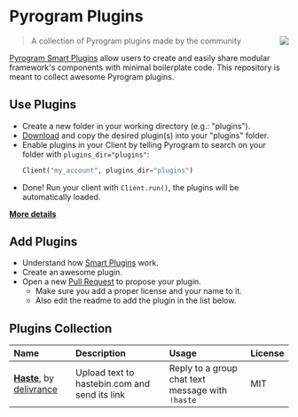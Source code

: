 # Pyrogram Plugins

<img align="right" src="https://emojipedia-us.s3.dualstack.us-west-1.amazonaws.com/thumbs/120/apple/155/electric-plug_1f50c.png">

> A collection of Pyrogram plugins made by the community

[Pyrogram Smart Plugins](//docs.pyrogram.ml/resources/SmartPlugins) allow users to create and easily share modular framework's components with minimal boilerplate code. This repository is meant to collect awesome Pyrogram plugins.

## Use Plugins

- Create a new folder in your working directory (e.g.: "plugins").
- [Download](https://github.com/pyrogram/plugins/archive/master.zip) and copy the desired plugin(s) into your "plugins" folder.
- Enable plugins in your Client by telling Pyrogram to search on your folder with `plugins_dir="plugins"`:
  ```python
  Client("my_account", plugins_dir="plugins")
  ```
- Done! Run your client with `Client.run()`, the plugins will be automatically loaded.

[**More details**](https://docs.pyrogram.ml/resources/SmartPlugins#using-smart-plugins)

## Add Plugins

- Understand how [Smart Plugins](//docs.pyrogram.ml/resources/SmartPlugins) work.
- Create an awesome plugin.
- Open a new [Pull Request](https://github.com/pyrogram/plugins/compare) to propose your plugin.
  - Make sure you add a proper license and your name to it.
  - Also edit the readme to add the plugin in the list below.

## Plugins Collection

Name | Description | Usage | License
:--- | :--- | :--- | :---
[**Haste**](plugins/haste), by [delivrance](//github.com/delivrance) | Upload text to hastebin.com and send its link | Reply to a group chat text message with `!haste` | MIT
